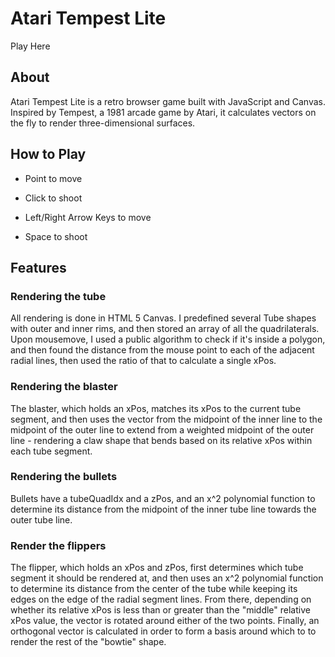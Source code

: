 # Atari Tempest Lite

Play Here

## About

Atari Tempest Lite is a retro browser game built with JavaScript and Canvas. Inspired by Tempest, a 1981 arcade game by Atari, it calculates vectors on the fly to render three-dimensional surfaces.

## How to Play

- Point to move
- Click to shoot

- Left/Right Arrow Keys to move
- Space to shoot

## Features

### Rendering the tube

All rendering is done in HTML 5 Canvas. I predefined several Tube shapes with outer and inner rims, and then stored an array of all the quadrilaterals. Upon mousemove, I used a public algorithm to check if it's inside a polygon, and then found the distance from the mouse point to each of the adjacent radial lines, then used the ratio of that to calculate a single xPos.

### Rendering the blaster

The blaster, which holds an xPos, matches its xPos to the current tube segment, and then uses the vector from the midpoint of the inner line to the midpoint of the outer line to extend from a weighted midpoint of the outer line - rendering a claw shape that bends based on its relative xPos within each tube segment.

### Rendering the bullets

Bullets have a tubeQuadIdx and a zPos, and an x^2 polynomial function to determine its distance from the midpoint of the inner tube line towards the outer tube line.

### Render the flippers

The flipper, which holds an xPos and zPos, first determines which tube segment it should be rendered at, and then uses an x^2 polynomial function to determine its distance from the center of the tube while keeping its edges on the edge of the radial segment lines. From there, depending on whether its relative xPos is less than or greater than the "middle" relative xPos value, the vector is rotated around either of the two points. Finally, an orthogonal vector is calculated in order to form a basis around which to to render the rest of the "bowtie" shape.
